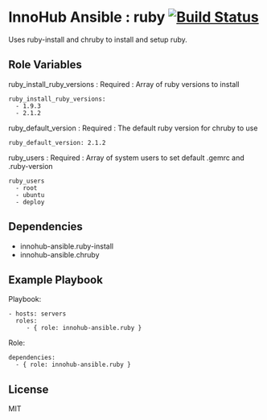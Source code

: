 # InnoHub Ansible : ruby [![Build Status](https://travis-ci.org/innohub-ansible/ruby-install.svg?branch=master)](https://travis-ci.org/innohub-ansible/ruby-install)

Uses ruby-install and chruby to install and setup ruby.

Role Variables
--------------

ruby_install_ruby_versions : Required : Array of ruby versions to install

    ruby_install_ruby_versions:
      - 1.9.3
      - 2.1.2

ruby_default_version : Required : The default ruby version for chruby to use

    ruby_default_version: 2.1.2

ruby_users : Required : Array of system users to set default .gemrc and .ruby-version

    ruby_users
      - root
      - ubuntu
      - deploy

Dependencies
------------

* innohub-ansible.ruby-install
* innohub-ansible.chruby

Example Playbook
----------------

Playbook:

    - hosts: servers
      roles:
         - { role: innohub-ansible.ruby }

Role:

    dependencies:
      - { role: innohub-ansible.ruby }

License
-------

MIT
